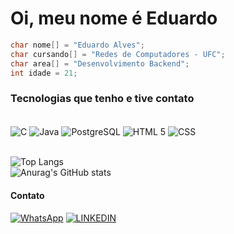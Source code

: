 # Oi, meu nome é Eduardo </h3>
```c
char nome[] = "Eduardo Alves";
char cursando[] = "Redes de Computadores - UFC";
char area[] = "Desenvolvimento Backend";
int idade = 21;
```

<h3>Tecnologias que tenho e tive contato</h3>
<div style="display inline_block"><br/>
  <img align="center" alt="C" src="https://img.shields.io/badge/C-00599C?style=for-the-badge&logo=c&logoColor=white"/>
  <img align="center" alt="Java" src="https://img.shields.io/badge/Java-ED8B00?style=for-the-badge&logo=openjdk&logoColor=white"/>
  <img align="center" alt="PostgreSQL" src="https://img.shields.io/badge/PostgreSQL-316192?style=for-the-badge&logo=postgresql&logoColor=white"/>
  <img align="center" alt="HTML 5" src="https://img.shields.io/badge/HTML5-E34F26?style=for-the-badge&logo=html5&logoColor=white"/>
   <img align="center" alt="CSS" src="https://img.shields.io/badge/CSS3-1572B6?style=for-the-badge&logo=css3&logoColor=white"/>
  
</div>
<br/>

![Top Langs](https://github-readme-stats.vercel.app/api/top-langs/?username=coalatz&show_icons=true&theme=dracula) <br/>
![Anurag's GitHub stats](https://github-readme-stats.vercel.app/api?username=coalatz&show_icons=true&theme=dracula) <br/>
<h4>Contato</h4>

[![WhatsApp](https://img.shields.io/badge/WhatsApp-25D366?style=for-the-badge&logo=whatsapp&logoColor=white)](https://api.whatsapp.com/send?phone=5588997090330)
[![LINKEDIN](https://img.shields.io/badge/LinkedIn-0077B5?style=for-the-badge&logo=linkedin&logoColor=white)](https://br.linkedin.com/in/carlos-eduardo-alves-almeida-159212272)
